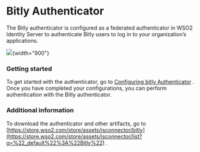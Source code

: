 # Bitly Authenticator

The Bitly authenticator is configured as a federated authenticator in
WSO2 Identity Server to authenticate Bitly users to log in to your
organization’s applications.

![](attachments/50518501/76746252.png){width="900"}  

### Getting started

To get started with the authenticator, go to [Configuring bitly
Authenticator](https://docs.wso2.com/display/ISCONNECTORS/Configuring+Bitly+Authenticator)
. Once you have completed your configurations, you can perform
authentication with the Bitly authenticator.

### Additional information

To download the authenticator and other artifacts, go to
[https://store.wso2.com/store/assets/isconnector/bitly](https://store.wso2.com/store/assets/isconnector/list?q=%22_default%22%3A%22Bitly%22)
.
